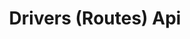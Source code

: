 ---
title: Drivers (Routes) Api
open-api-url: https://rest.trackmatic.co.za/api/v2/routes/drivers/docs/latest
layout: open-api
---